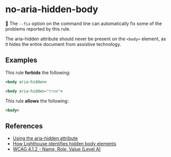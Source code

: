 # no-aria-hidden-body

:wrench: The `--fix` option on the command line can automatically fix some of the problems reported by this rule.

The aria-hidden attribute should never be present on the `<body>` element, as it hides the entire document from assistive technology.

## Examples

This rule **forbids** the following:

```hbs
<body aria-hidden>
```

```hbs
<body aria-hidden="true">
```

This rule **allows** the following:

```hbs
<body>
```

## References

* [Using the aria-hidden attribute](https://developer.mozilla.org/en-US/docs/Web/Accessibility/ARIA/ARIA_Techniques/Using_the_aria-hidden_attribute)
* [How Lighthouse identifies hidden body elements](https://web.dev/aria-hidden-body/)
* [WCAG 4.1.2 - Name, Role, Value (Level A)](https://www.w3.org/TR/WCAG21/#name-role-value)
